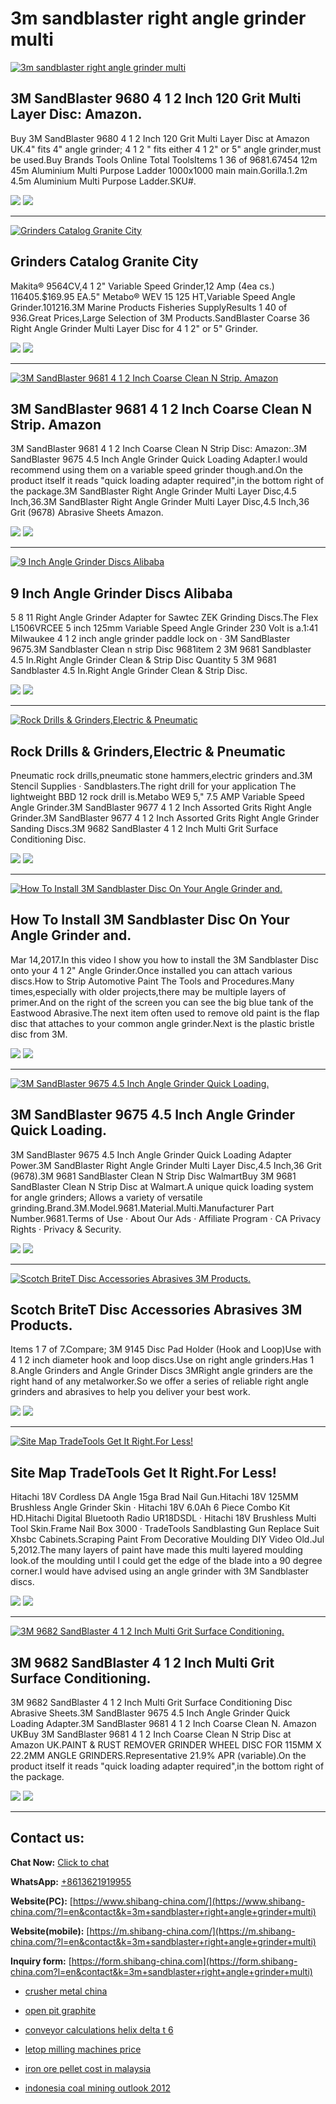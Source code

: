 # 3m sandblaster right angle grinder multi

<a href="https://swt.shibang-china.com/?l=en&img&k=3m+sandblaster+right+angle+grinder+multi" target="_blank">![3m sandblaster right angle grinder multi](http://static.shibang-china.com/all-800x300/576.jpg)</a>

## 3M SandBlaster 9680 4 1 2 Inch 120 Grit Multi Layer Disc: Amazon.
Buy 3M SandBlaster 9680 4 1 2 Inch 120 Grit Multi Layer Disc at Amazon UK.4&quot; fits 4&quot; angle grinder; 4 1 2 &quot; fits either 4 1 2&quot; or 5&quot; angle grinder,must be used.Buy Brands Tools Online Total ToolsItems 1 36 of 9681.67454 12m 45m Aluminium Multi Purpose Ladder 1000x1000 main main.Gorilla.1.2m 4.5m Aluminium Multi Purpose Ladder.SKU#.


<a href="https://whatsapp.shibangsoft.com/WhatsApp.php" target="_blank" title="WhatsApp">![](http://static.shibang-china.com/icon/whatsapp.png)</a> <a href="https://swt.shibang-china.com/?l=en&icon&k=3m+sandblaster+right+angle+grinder+multi" target="_blank">![](http://static.shibang-china.com/icon/chat-en.png)</a>

---

<a href="https://swt.shibang-china.com/?l=en&img&k=3m+sandblaster+right+angle+grinder+multi" target="_blank">![Grinders Catalog Granite City](http://static.shibang-china.com/all-800x300/1295.jpg)</a>

## Grinders Catalog Granite City
Makita® 9564CV,4 1 2&quot; Variable Speed Grinder,12 Amp (4ea cs.) 116405.$169.95 EA.5&quot; Metabo® WEV 15 125 HT,Variable Speed Angle Grinder.101216.3M Marine Products Fisheries SupplyResults 1 40 of 936.Great Prices,Large Selection of 3M Products.SandBlaster Coarse 36 Right Angle Grinder Multi Layer Disc for 4 1 2&quot; or 5&quot; Grinder.


<a href="https://whatsapp.shibangsoft.com/WhatsApp.php" target="_blank" title="WhatsApp">![](http://static.shibang-china.com/icon/whatsapp.png)</a> <a href="https://swt.shibang-china.com/?l=en&icon&k=3m+sandblaster+right+angle+grinder+multi" target="_blank">![](http://static.shibang-china.com/icon/chat-en.png)</a>

---

<a href="https://swt.shibang-china.com/?l=en&img&k=3m+sandblaster+right+angle+grinder+multi" target="_blank">![3M SandBlaster 9681 4 1 2 Inch Coarse Clean N Strip. Amazon](http://static.shibang-china.com/all-800x300/641.jpg)</a>

## 3M SandBlaster 9681 4 1 2 Inch Coarse Clean N Strip. Amazon
3M SandBlaster 9681 4 1 2 Inch Coarse Clean N Strip Disc: Amazon:.3M SandBlaster 9675 4.5 Inch Angle Grinder Quick Loading Adapter.I would recommend using them on a variable speed grinder though.and.On the product itself it reads &quot;quick loading adapter required&quot;,in the bottom right of the package.3M SandBlaster Right Angle Grinder Multi Layer Disc,4.5 Inch,36.3M SandBlaster Right Angle Grinder Multi Layer Disc,4.5 Inch,36 Grit (9678) Abrasive Sheets Amazon.


<a href="https://whatsapp.shibangsoft.com/WhatsApp.php" target="_blank" title="WhatsApp">![](http://static.shibang-china.com/icon/whatsapp.png)</a> <a href="https://swt.shibang-china.com/?l=en&icon&k=3m+sandblaster+right+angle+grinder+multi" target="_blank">![](http://static.shibang-china.com/icon/chat-en.png)</a>

---

<a href="https://swt.shibang-china.com/?l=en&img&k=3m+sandblaster+right+angle+grinder+multi" target="_blank">![9 Inch Angle Grinder Discs Alibaba](http://static.shibang-china.com/all-800x300/1509.jpg)</a>

## 9 Inch Angle Grinder Discs Alibaba
5 8 11 Right Angle Grinder Adapter for Sawtec ZEK Grinding Discs.The Flex L1506VRCEE 5 inch 125mm Variable Speed Angle Grinder 230 Volt is a.1:41 Milwaukee 4 1 2 inch angle grinder paddle lock on &middot; 3M SandBlaster 9675.3M Sandblaster Clean n strip Disc 9681item 2 3M 9681 Sandblaster 4.5 In.Right Angle Grinder Clean &amp; Strip Disc Quantity 5 3M 9681 Sandblaster 4.5 In.Right Angle Grinder Clean &amp; Strip Disc.


<a href="https://whatsapp.shibangsoft.com/WhatsApp.php" target="_blank" title="WhatsApp">![](http://static.shibang-china.com/icon/whatsapp.png)</a> <a href="https://swt.shibang-china.com/?l=en&icon&k=3m+sandblaster+right+angle+grinder+multi" target="_blank">![](http://static.shibang-china.com/icon/chat-en.png)</a>

---

<a href="https://swt.shibang-china.com/?l=en&img&k=3m+sandblaster+right+angle+grinder+multi" target="_blank">![Rock Drills &amp; Grinders,Electric &amp; Pneumatic](http://static.shibang-china.com/all-800x300/553.jpg)</a>

## Rock Drills &amp; Grinders,Electric &amp; Pneumatic
Pneumatic rock drills,pneumatic stone hammers,electric grinders and.3M Stencil Supplies &middot; Sandblasters.The right drill for your application The lightweight BBD 12 rock drill is.Metabo WE9 5,&quot; 7.5 AMP Variable Speed Angle Grinder.3M SandBlaster 9677 4 1 2 Inch Assorted Grits Right Angle Grinder.3M SandBlaster 9677 4 1 2 Inch Assorted Grits Right Angle Grinder Sanding Discs.3M 9682 SandBlaster 4 1 2 Inch Multi Grit Surface Conditioning Disc.


<a href="https://whatsapp.shibangsoft.com/WhatsApp.php" target="_blank" title="WhatsApp">![](http://static.shibang-china.com/icon/whatsapp.png)</a> <a href="https://swt.shibang-china.com/?l=en&icon&k=3m+sandblaster+right+angle+grinder+multi" target="_blank">![](http://static.shibang-china.com/icon/chat-en.png)</a>

---

<a href="https://swt.shibang-china.com/?l=en&img&k=3m+sandblaster+right+angle+grinder+multi" target="_blank">![How To Install 3M Sandblaster Disc On Your Angle Grinder and.](http://static.shibang-china.com/all-800x300/1371.jpg)</a>

## How To Install 3M Sandblaster Disc On Your Angle Grinder and.
Mar 14,2017.In this video I show you how to install the 3M Sandblaster Disc onto your 4 1 2&quot; Angle Grinder.Once installed you can attach various discs.How to Strip Automotive Paint The Tools and Procedures.Many times,especially with older projects,there may be multiple layers of primer.And on the right of the screen you can see the big blue tank of the Eastwood Abrasive.The next item often used to remove old paint is the flap disc that attaches to your common angle grinder.Next is the plastic bristle disc from 3M.


<a href="https://whatsapp.shibangsoft.com/WhatsApp.php" target="_blank" title="WhatsApp">![](http://static.shibang-china.com/icon/whatsapp.png)</a> <a href="https://swt.shibang-china.com/?l=en&icon&k=3m+sandblaster+right+angle+grinder+multi" target="_blank">![](http://static.shibang-china.com/icon/chat-en.png)</a>

---

<a href="https://swt.shibang-china.com/?l=en&img&k=3m+sandblaster+right+angle+grinder+multi" target="_blank">![3M SandBlaster 9675 4.5 Inch Angle Grinder Quick Loading.](http://static.shibang-china.com/all-800x300/1246.jpg)</a>

## 3M SandBlaster 9675 4.5 Inch Angle Grinder Quick Loading.
3M SandBlaster 9675 4.5 Inch Angle Grinder Quick Loading Adapter Power.3M SandBlaster Right Angle Grinder Multi Layer Disc,4.5 Inch,36 Grit (9678).3M 9681 SandBlaster Clean N Strip Disc WalmartBuy 3M 9681 SandBlaster Clean N Strip Disc at Walmart.A unique quick loading system for angle grinders; Allows a variety of versatile grinding.Brand.3M.Model.9681.Material.Multi.Manufacturer Part Number.9681.Terms of Use &middot; About Our Ads &middot; Affiliate Program &middot; CA Privacy Rights &middot; Privacy &amp; Security.


<a href="https://whatsapp.shibangsoft.com/WhatsApp.php" target="_blank" title="WhatsApp">![](http://static.shibang-china.com/icon/whatsapp.png)</a> <a href="https://swt.shibang-china.com/?l=en&icon&k=3m+sandblaster+right+angle+grinder+multi" target="_blank">![](http://static.shibang-china.com/icon/chat-en.png)</a>

---

<a href="https://swt.shibang-china.com/?l=en&img&k=3m+sandblaster+right+angle+grinder+multi" target="_blank">![Scotch BriteT Disc Accessories Abrasives 3M Products.](http://static.shibang-china.com/all-800x300/1278.jpg)</a>

## Scotch BriteT Disc Accessories Abrasives 3M Products.
Items 1 7 of 7.Compare; 3M 9145 Disc Pad Holder (Hook and Loop)Use with 4 1 2 inch diameter hook and loop discs.Use on right angle grinders.Has 1 8.Angle Grinders and Angle Grinder Discs 3MRight angle grinders are the right hand of any metalworker.So we offer a series of reliable right angle grinders and abrasives to help you deliver your best work.


<a href="https://whatsapp.shibangsoft.com/WhatsApp.php" target="_blank" title="WhatsApp">![](http://static.shibang-china.com/icon/whatsapp.png)</a> <a href="https://swt.shibang-china.com/?l=en&icon&k=3m+sandblaster+right+angle+grinder+multi" target="_blank">![](http://static.shibang-china.com/icon/chat-en.png)</a>

---

<a href="https://swt.shibang-china.com/?l=en&img&k=3m+sandblaster+right+angle+grinder+multi" target="_blank">![Site Map TradeTools Get It Right.For Less!](http://static.shibang-china.com/all-800x300/868.jpg)</a>

## Site Map TradeTools Get It Right.For Less!
Hitachi 18V Cordless DA Angle 15ga Brad Nail Gun.Hitachi 18V 125MM Brushless Angle Grinder Skin &middot; Hitachi 18V 6.0Ah 6 Piece Combo Kit HD.Hitachi Digital Bluetooth Radio UR18DSDL &middot; Hitachi 18V Brushless Multi Tool Skin.Frame Nail Box 3000 &middot; TradeTools Sandblasting Gun Replace Suit Xhsbc Cabinets.Scraping Paint From Decorative Moulding DIY Video Old.Jul 5,2012.The many layers of paint have made this multi layered moulding look.of the moulding until I could get the edge of the blade into a 90 degree corner.I would have advised using an angle grinder with 3M Sandblaster discs.


<a href="https://whatsapp.shibangsoft.com/WhatsApp.php" target="_blank" title="WhatsApp">![](http://static.shibang-china.com/icon/whatsapp.png)</a> <a href="https://swt.shibang-china.com/?l=en&icon&k=3m+sandblaster+right+angle+grinder+multi" target="_blank">![](http://static.shibang-china.com/icon/chat-en.png)</a>

---

<a href="https://swt.shibang-china.com/?l=en&img&k=3m+sandblaster+right+angle+grinder+multi" target="_blank">![3M 9682 SandBlaster 4 1 2 Inch Multi Grit Surface Conditioning.](http://static.shibang-china.com/all-800x300/1413.jpg)</a>

## 3M 9682 SandBlaster 4 1 2 Inch Multi Grit Surface Conditioning.
3M 9682 SandBlaster 4 1 2 Inch Multi Grit Surface Conditioning Disc Abrasive Sheets.3M SandBlaster 9675 4.5 Inch Angle Grinder Quick Loading Adapter.3M SandBlaster 9681 4 1 2 Inch Coarse Clean N. Amazon UKBuy 3M SandBlaster 9681 4 1 2 Inch Coarse Clean N Strip Disc at Amazon UK.PAINT &amp; RUST REMOVER GRINDER WHEEL DISC FOR 115MM X 22.2MM ANGLE GRINDERS.Representative 21.9% APR (variable).On the product itself it reads &quot;quick loading adapter required&quot;,in the bottom right of the package.


<a href="https://whatsapp.shibangsoft.com/WhatsApp.php" target="_blank" title="WhatsApp">![](http://static.shibang-china.com/icon/whatsapp.png)</a> <a href="https://swt.shibang-china.com/?l=en&icon&k=3m+sandblaster+right+angle+grinder+multi" target="_blank">![](http://static.shibang-china.com/icon/chat-en.png)</a>

---
## Contact us:

**Chat Now:** [Click to chat](https://swt.shibang-china.com?l=en&contact&k=3m+sandblaster+right+angle+grinder+multi)

**WhatsApp:**  [+8613621919955](https://whatsapp.shibangsoft.com/WhatsApp.php)

**Website(PC):** [https://www.shibang-china.com/](https://www.shibang-china.com/?l=en&contact&k=3m+sandblaster+right+angle+grinder+multi)

**Website(mobile):** [https://m.shibang-china.com/](https://m.shibang-china.com/?l=en&contact&k=3m+sandblaster+right+angle+grinder+multi)

**Inquiry form:** [https://form.shibang-china.com](https://form.shibang-china.com?l=en&contact&k=3m+sandblaster+right+angle+grinder+multi)

* [crusher metal china](../137/crusher%20metal%20china.md)

* [open pit graphite](../137/open%20pit%20graphite.md)

* [conveyor calculations helix delta t 6](../131/conveyor%20calculations%20helix%20delta%20t%206.md)

* [letop milling machines price](../140/letop%20milling%20machines%20price.md)

* [iron ore pellet cost in malaysia](../140/iron%20ore%20pellet%20cost%20in%20malaysia.md)

* [indonesia coal mining outlook 2012](../134/indonesia%20coal%20mining%20outlook%202012.md)